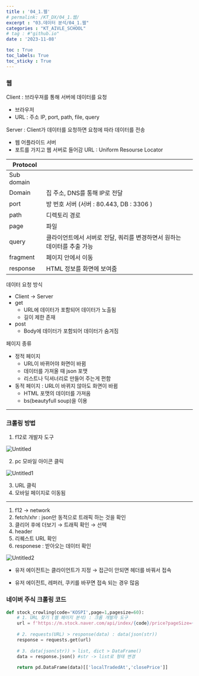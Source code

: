 ```yaml
---
title : '04_1.웹' 
# permalink: /KT_DX/04_1.웹/
excerpt : "03.데이터 분석/04_1.웹"
categories : "KT_AIVLE_SCHOOL"
# tag : #"github.io"
date : '2023-11-08'

toc : True
toc_labels: True
toc_sticky : True
---
```

### 웹

Client : 브라우져를 통해 서버에 데이터를 요청

- 브라우저
- URL : 주소 IP, port, path, file, query

Server : Client가 데이터를 요청하면 요청에 따라 데이터를 전송

- 웹 어플라이드 서버
- 포트를 가지고 웹 서버로 들어감
URL : Uniform Resourse Locator

| Protocol |  |  |
| --- | --- | --- |
| Sub domain |  |  |
| Domain | 집 주소, DNS를 통해 IP로 전달 |  |
| port | 방 번호 서버 (서버 : 80.443, DB : 3306 ) |  |
| path | 디렉토리 경로 |  |
| page | 파일 |  |
| query | 클라이언트에서 서버로 전달, 쿼리를 변경하면서 원하는 데이터를 추출 가능 |  |
| fragment | 페이지 안에서 이동 |  |
| response | HTML 정보를 화면에 보여줌 |  |

데이터 요청 방식

- Client -> Server
- get
    - URL에 데이터가 포함되어 데이터가 노출됨
    - 길이 제한 존재
- post
    - Body에 데이터가 포함되어 데이터가 숨겨짐

페이지 종류

- 정적 페이지
    - URL이 바뀌어야 화면이 바뀜
    - 데이터를 가져올 때 json 포맷
    - 리스트나 딕셔너리로 만들어 주는게 편함
- 동적 페이지 : URL이 바뀌지 않아도 화면이 바뀜
    - HTML 포맷의 데이터를 가져옴
    - bs(beautyfull soup)을 이용
    

---

### 크롤링 방법

1. f12로 개발자 도구 

![Untitled](https://github.com/juyeon-shin/juyeon0008.github.io/assets/96481852/d7fdfc08-f0b6-4d5d-afac-d9d834d373be )

2. pc 모바일 아이콘 클릭 

![Untitled1](https://github.com/juyeon-shin/juyeon0008.github.io/assets/96481852/f3083351-77dc-4d88-b24d-7b060cbe994b)

3. URL 클릭 
4. 모바일 페이지로 이동됨

---


1. f12 → network 
2. fetch/xhr : json만 동적으로 트래픽 하는 것을 확인
3. 클리어 후에 더보기 → 트래픽 확인 → 선택 
4. header 
5. 리퀘스트 URL 확인 
6. responese : 받아오는 데이터 확인

![Untitled2](https://github.com/juyeon-shin/juyeon0008.github.io/assets/96481852/f519f0ce-c8ba-46b2-ae09-7014ba85a97f)

- 유저 에이전트는 클라이언트가 지정
    → 접근이 안되면 헤더를 바꿔서 접속

- 유저 에이전트, 레퍼러, 쿠키를 바꾸면 접속 되는 경우 많음

</p></p>

### 네이버 주식 크롤링 코드 

```python
def stock_crowling(code='KOSPI',page=1,pagesize=60):
    # 1. URL 찾기 (웹 페이지 분석) : 크롬 개발자 도구
    url = f'https://m.stock.naver.com/api/index/{code}/price?pageSize={pagesize}&page={page}'
    
    # 2. requests(URL) > response(data) : data(json(str))
    response = requests.get(url)
    
    # 3. data(json(str)) > list, dict > DataFrame()
    data = response.json() #str -> list로 형태 변경
    
    return pd.DataFrame(data)[['localTradedAt','closePrice']]
```

